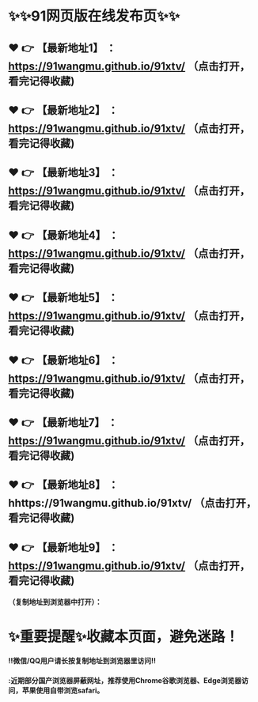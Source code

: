 
# :sparkles::sparkles:91网页版在线发布页:sparkles::sparkles:

 :heart: :point_right: 【最新地址1】 ：https://91wangmu.github.io/91xtv/     （点击打开，看完记得收藏)
 ------
 :heart: :point_right: 【最新地址2】 ：https://91wangmu.github.io/91xtv/     （点击打开，看完记得收藏)
 ------
 :heart: :point_right: 【最新地址3】 ：https://91wangmu.github.io/91xtv/   （点击打开，看完记得收藏) 
 ------
  :heart: :point_right: 【最新地址4】 ：https://91wangmu.github.io/91xtv/     （点击打开，看完记得收藏)
 ------
 :heart: :point_right: 【最新地址5】 ：https://91wangmu.github.io/91xtv/    （点击打开，看完记得收藏)
 ------
 :heart: :point_right: 【最新地址6】 ：https://91wangmu.github.io/91xtv/     （点击打开，看完记得收藏) 
 ------
 :heart: :point_right: 【最新地址7】 ：https://91wangmu.github.io/91xtv/    （点击打开，看完记得收藏)
 ------
 :heart: :point_right: 【最新地址8】 ：hhttps://91wangmu.github.io/91xtv/    （点击打开，看完记得收藏)
 ------
 :heart: :point_right: 【最新地址9】 ：https://91wangmu.github.io/91xtv/    （点击打开，看完记得收藏) 
 ------






 


#### （复制地址到浏览器中打开）：
# :sparkles:重要提醒:sparkles:收藏本页面，避免迷路！
#### ‼️微信/QQ用户请长按复制地址到浏览器里访问‼
#### :近期部分国产浏览器屏蔽网址，推荐使用Chrome谷歌浏览器、Edge浏览器访问，苹果使用自带浏览safari。
